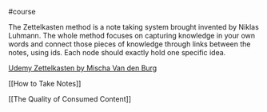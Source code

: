 #course

The Zettelkasten method is a note taking system brought invented by Niklas Luhmann.
The whole method focuses on capturing knowledge in your own words and connect those pieces of knowledge through links between the notes, using ids. Each node should exactly hold one specific idea.

[Udemy Zettelkasten by Mischa Van den Burg](https://www.udemy.com/course/the-zettelkasten-method-in-obsidian/?couponCode=KEEPLEARNING)

[[How to Take Notes]]

[[The Quality of Consumed Content]]